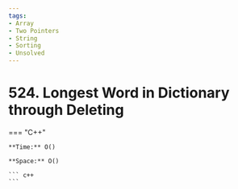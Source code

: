 ```yaml
---
tags:
- Array
- Two Pointers
- String
- Sorting
- Unsolved
---
```



# 524. Longest Word in Dictionary through Deleting

=== "C++"

    **Time:** O()

    **Space:** O()

    ``` c++
    ```